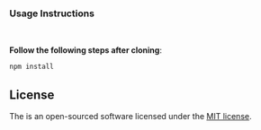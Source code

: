 ### Usage Instructions

<br>

**Follow the following steps after cloning**:

```sh
npm install
```

<!-- ```sh
php artisan ui vue
```

```sh
npm install && npm run dev
``` -->



## License

The is an open-sourced software licensed under the [MIT license](./LICENSE).